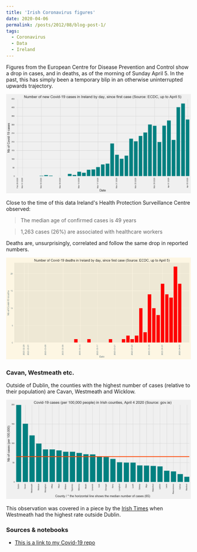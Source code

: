 ```yaml
---
title: 'Irish Coronavirus figures'
date: 2020-04-06
permalink: /posts/2012/08/blog-post-1/
tags:
  - Coronavirus
  - Data
  - Ireland
---
```


Figures from the European Centre for Disease Prevention and Control show a drop in cases, and in deaths, as of the morning of Sunday April 5. In the past, this has simply been a temporary blip in an otherwise uninterrupted upwards trajectory.

![Daily cases in Ireland](/images/ireland_cases_0504.jpg)

Close to the time of this data Ireland's Health Protection Surveillance Centre observed:

> The median age of confirmed cases is 49 years

> 1,263 cases (26%) are associated with healthcare workers

Deaths are, unsurprisingly, correlated and follow the same drop in reported numbers.

![Daily deaths in Ireland](/images/ireland_deaths_0504.jpg)

### Cavan, Westmeath etc.

Outside of Dublin, the counties with the highest number of cases (relative to their population) are Cavan, Westmeath and Wicklow.

![Number of Irish cases by county](/images/ireland_counties_0504.png)

This observation was covered in a piece by the [Irish Times](https://www.irishtimes.com/news/ireland/irish-news/coronavirus-westmeath-has-highest-rate-of-covid-19-outside-of-dublin-1.4218810) when Westmeath had the highest rate outside Dublin.


### Sources & notebooks

* [This is a link to my Covid-19 repo](https://github.com/aodhanlutetiae/covid)
